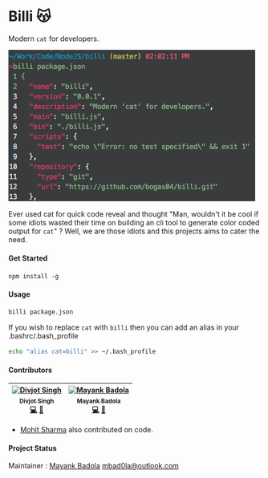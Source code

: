 # Billi 😽

Modern `cat` for developers.

![Screenshot](/docs/screenshot1.png)

Ever used cat for quick code reveal and thought "Man, wouldn't it be cool if some idiots wasted their time on building an cli tool to generate color coded output for `cat`" ? Well, we are those idiots and this projects aims to cater the need.

#### Get Started
`npm install -g`

#### Usage
```bash
billi package.json
```

If you wish to replace `cat` with `billi` then you can add an alias in your .bashrc/.bash_profile
```bash
echo "alias cat=billi" >> ~/.bash_profile
```

#### Contributors
<!-- Contributors START
Divjot_Singh bogas04 https://github.com/bogas04 code doc
Mayank_Badola mbad0la https://github.com/mbad0la code doc
Contributors END -->
<!-- Contributors table START -->
| [![Divjot Singh](https://avatars.githubusercontent.com/bogas04?s=100)<br /><sub>Divjot Singh</sub>](https://github.com/bogas04)<br />[💻](https://github.com/bogas04/billi/commits?author=bogas04) [📖](https://github.com/bogas04/billi/commits?author=bogas04) | [![Mayank Badola](https://avatars.githubusercontent.com/mbad0la?s=100)<br /><sub>Mayank Badola</sub>](https://github.com/mbad0la)<br />[💻](https://github.com/bogas04/billi/commits?author=mbad0la) [📖](https://github.com/bogas04/billi/commits?author=mbad0la) |
| :---: | :---: |
<!-- Contributors table END -->
* [Mohit Sharma](https://github.com/MohitS10) also contributed on code.

#### Project Status
Maintainer : [Mayank Badola](https://github.com/mbad0la) <mbad0la@outlook.com>
